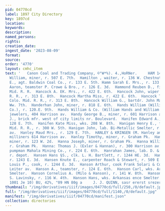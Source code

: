 ```yaml
---
pid: 04770cd
label: 1897 City Directory
key: 1897cd
location: 
keywords: 
description: 
named_persons: 
rights: 
creation_date: 
ingest_date: '2023-08-09'
format: 
source: 
order: '4770'
layout: cmhc_item
text: '   Canon Coal and Trading Company, ©°W*%). 4.,HoRNer.     HAM 147 HAN     Hamilton
  William, miner, r. 507 E. 7th.  Hamilton , waiter, r. 136 W. Chestnut.  Hamm Percy
  E., agt. Baldwin Coal Co., r. 133 E. 5th. Hamm Sarah E. Mrs., r. 133 EK. 5th.     Hammond
  Aaron, teamster P. Crowe & Bro., r. 126 E. 3d.  Hammond Reuben D., fireman Colo.
  Mid. R. R.  Hancock A. EK. Mrs., r. 422 E. 6th.  Hancock John, wiper Colo. Mid.
  R. R., r. 313 E. 8th.  Hancock Martha Miss, r. 422 E. 6th.  Hancock Thomas, fireman
  Colo. Mid. R. R., r. 313 E. 8th.  Hancock William G., bartdr. John Mahan, r. 119
  Ww. 7th.  Handerhan John, miner, r. 818 E. 6th.  Hands William (William Hands &
  Co.), r. 120.E. 9th.  Hands William & Co. (William Hands and William Fore- aker),
  jewelers, 404 Harrison av.  Handy George B., miner, r. 601 Harrison av.  Hangs George
  J., brick mfr. west of city limits nr. Boulevard.  Hanifen Edward A., miner, r.
  128 E. 7th.  Hanifen Kate Miss, wks. 208 W. 8th.  Hanigan Henry E., fireman Colo.
  Mid. R. R., r. 300 W. 5th. Hanigan John, lab. Bi-Metallic Smelter, r. 601 Harrison
  av.  Hanley Maud Mrs., r. 129 E. 7th.  HANLEY & KRINGEN (M. Hanley and Lena Kringen),
  milliners 614 Harrison av.  Hanley Timothy, miner, r. Graham Pk.  Hanly Samuel,
  miner, r. 123 W. 2d.  Hanna Joseph, miner, r. Graham Pk.  Hanna William, miner,
  r. Graham Pk.  Hanna: Thomas J. (Exler & Hannan), r. 300 Harrison av.  Hannon Harry,
  pumpman Mahala Mining Co., r. 224 E. 6th.  Hanrahan James, lab. D. & R. G. R. R.,
  r. depot.  Hansen Hans §S., clk. L. H. Bartlett, r. 1244 HE. 3d.  Hansen H. Mrs.,
  r. 1243 E. 3d.  Hansen Knute E., carpenter Roach & Stewart, r. 509 E. 8th.  Hansen
  Louis P., cook, r. 1244 E. 3d.  Hanson Arthur, cook Frank Solari & Co., r. 303 N.
  Leiter av.  Hanson A., teamster, r. 124 E. 6th.  Hanson Carl, wks. Arkansas Valley
  Smelter.  Hanson Cornelius A. (Milo & Hanson), r. 141 W. 8th.  Hanson Gabriel, tailor
  S. Lavinsky, r. 116 W. 4th.  Hanson Hans, wks. Arkansas ence Smelter.  SUNYSING
  1001 Je 10) BU, 42%, "09 HN 80g a     J. J. QUINN, sasr ererst srezer. MIXED PAINTS '
thumbnail: "/img/derivatives/iiif/images/04770cd/full/250,/0/default.jpg"
full: "/img/derivatives/iiif/images/04770cd/full/1140,/0/default.jpg"
manifest: "/img/derivatives/iiif/04770cd/manifest.json"
collection: directories
---
```

